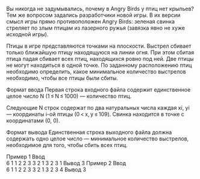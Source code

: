 Вы никогда не задумывались, почему в Angry Birds у птиц нет крыльев? Тем же вопросом задались разработчики новой игры. В их версии смысл игры прямо противоположен Angry Birds: зеленая свинка стреляет по злым птицам из лазерного ружья (завязка явно не хуже исходной игры).

Птицы в игре представляются точками на плоскости. Выстрел сбивает только ближайшую птицу находящуюся на линии огня. При этом сбитая птица падая сбивает всех птиц, находящихся ровно под ней. Две птицы не могут находиться в одной точке. По заданному расположению птиц необходимо определить, какое минимальное количество выстрелов необходимо, чтобы все птицы были сбиты.

Формат ввода
Первая строка входного файла содержит единственное целое число N (1 ≤ N ≤ 1000) — количество птиц.

Следующие N строк содержат по два натуральных числа каждая xi, yi — координаты i-ой птицы (0 < x, y ≤ 109). Свинка находится в точке с координатами (0, 0).

Формат вывода
Единственная строка выходного файла должна содержать одно целое число — минимальное количество выстрелов, необходимое для того, чтобы сбить всех птиц.

Пример 1
Ввод	
6
1 1
2 2
3 3
2 1
3 2
3 1
Вывод
3
Пример 2
Ввод	
6
1 1
2 2
3 3
2 1
3 2
3 4
Вывод
3
